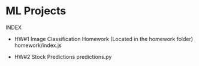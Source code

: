 # ML Projects
INDEX
- HW#1 Image Classification Homework (Located in the homework folder)
homework/index.js

- HW#2 Stock Predictions
predictions.py
